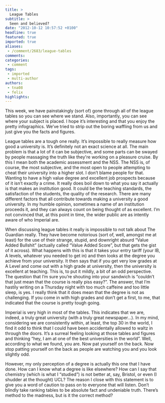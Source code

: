 ```yaml
---
title: >
  League Tables
subtitle: >
  Seen and believed?
date: "2012-10-12 10:57:52 +0100"
headline: true
featured: true
imported: true
aliases:
 - /comment/2683/league-tables
comments:
categories:
 - comment
tags:
 - imported
 - multi-author
authors:
 - tna08
 - felix
highlights:
---
```


This week, we have painstakingly (sort of) gone through all of the league tables so you can see where we stand. Also, importantly, you can see where your subject is placed. I hope it’s interesting and that you enjoy the pretty infographics. We’ve tried to strip out the boring waffling from us and just give you the facts and figures.

League tables are a tough one really. It’s impossible to really measure how good a university is. It’s definitely not an exact science at all. The main problem is that a lot of it can be subjective, and some parts can be swayed by people massaging the truth like they're working on a pleasure cruise. By this I mean both the academic assessment and the NSS. The NSS is, of course, the most subjective, and the most open to people attempting to cheat their university into a higher slot. I don’t blame people for that. Wanting to have a high value degree and excellent job prospects because of it isn’t exactly a crime.
 It really does boil down to what you say it actually is that makes an institution good. It could be the teaching standards, the satisfaction of the students, the quality of the research. There are many different factors that all contribute towards making a university a good university. In my humble opinion, sometimes a name of an institution proceeds it, and they can always count on being thought of as excellent. I’m not convinced that, at this point in time, the wider public are as intently aware of who Imperial are.

When discussing league tables it really is impossible to not talk about The Guardian really. They have become notorious (sort of, well, amongst me at least) for the use of their strange, stupid, and downright absurd “Value Added Bullshit” (actually called “Value Added Score”, but that gets the gist of it across). What happens with this is that it takes your entry tariff (your IB, A levels, whatever you needed to get in) and then looks at the degree you achieve from your university. It then says that if you get very low grades at A Level and come out with a high grade at university, then the university is excellent at teaching. This is, to put it mildly, a bit of an odd perspective. The question that I’m sure you’re shouting into your sandwich is “couldn’t that just mean that the course is really piss easy?”. The answer, that I’m hastily writing on a Thursday night with too much caffeine and too little sleep, is yes. I really think that it does mean that the degree is not as challenging. If you come in with high grades and don’t get a first, to me, that indicated that the course is pretty tough going.

Imperial is very high in most of the tables. This indicates that we are, indeed, a truly great university (with a truly great newspaper...). In my mind, considering we are consistently within, at least, the top 30 in the world, I find it odd to think that I could have been accidentally allowed to waltz in through the doors. It’s a surreal feeling looking at those tables and figures and thinking “hey, I am at one of the best universities in the world”. Well, according to what we found, you are. Now pat yourself on the back. Now stop patting yourself on the back as people are watching you and you look slightly odd.

However, my only perception of a degree is actually this one that I have done. How can I know what a degree is like elsewhere? How can I say that chemistry (which is what I “studied”) is not better at, say, Bristol, or even (I shudder at the thought) UCL? The reason I close with this statement is to give you a word of caution to pass on to everyone that will listen. Don’t blindly take ranking tables to be absolute fact and undeniable truth. There’s method to the madness, but is it the correct method?
